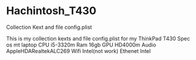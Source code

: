 # Hachintosh_T430
Collection Kext and file config.plist


This is my collection kexts and file config.plist for my ThinkPad T430
Spec os mt laptop
  CPU         i5-3320m
  Ram         16gb
  GPU         HD4000m
  Audio       AppleHDARealtekALC269
  Wifi        Intel(not work)
  Ethenet     Intel
